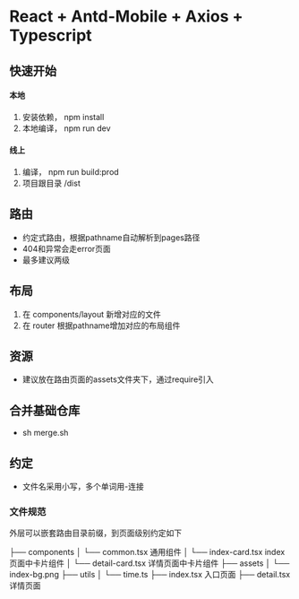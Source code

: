 # React + Antd-Mobile + Axios + Typescript
## 快速开始
#### 本地

1. 安装依赖， npm install
2. 本地编译， npm run dev

#### 线上

1. 编译， npm run build:prod
2. 项目跟目录 /dist


## 路由

* 约定式路由，根据pathname自动解析到pages路径
* 404和异常会走error页面
* 最多建议两级

## 布局

1. 在 components/layout 新增对应的文件
2. 在 router 根据pathname增加对应的布局组件

## 资源

* 建议放在路由页面的assets文件夹下，通过require引入

## 合并基础仓库

* sh merge.sh

## 约定

* 文件名采用小写，多个单词用-连接

### 文件规范

外层可以嵌套路由目录前缀，到页面级别约定如下

├── components
│   └── common.tsx           通用组件
│   └── index-card.tsx       index页面中卡片组件
│   └── detail-card.tsx      详情页面中卡片组件
├── assets
│   └── index-bg.png
├── utils
│   └── time.ts
├── index.tsx                入口页面
├── detail.tsx               详情页面